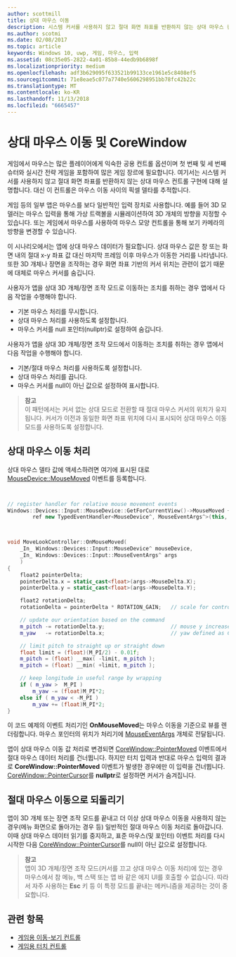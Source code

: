 ```yaml
---
author: scottmill
title: 상대 마우스 이동
description: 시스템 커서를 사용하지 않고 절대 화면 좌표를 반환하지 않는 상대 마우스 컨트롤을 사용하여 게임에서 마우스 이동 사이의 픽셀 델타를 추적합니다.
ms.author: scotmi
ms.date: 02/08/2017
ms.topic: article
keywords: Windows 10, uwp, 게임, 마우스, 입력
ms.assetid: 08c35e05-2822-4a01-85b8-44edb9b6898f
ms.localizationpriority: medium
ms.openlocfilehash: adf3b629095f633521b99133ce1961e5c8408ef5
ms.sourcegitcommit: 71e8eae5c077a7740e5606298951bb78fc42b22c
ms.translationtype: MT
ms.contentlocale: ko-KR
ms.lasthandoff: 11/13/2018
ms.locfileid: "6665457"
---
```

# <a name="relative-mouse-movement-and-corewindow"></a>상대 마우스 이동 및 CoreWindow

게임에서 마우스는 많은 플레이어에게 익숙한 공용 컨트롤 옵션이며 첫 번째 및 세 번째 슈터와 실시간 전략 게임을 포함하여 많은 게임 장르에 필요합니다. 여기서는 시스템 커서를 사용하지 않고 절대 화면 좌표를 반환하지 않는 상대 마우스 컨트롤 구현에 대해 설명합니다. 대신 이 컨트롤은 마우스 이동 사이의 픽셀 델타를 추적합니다.

게임 등의 일부 앱은 마우스를 보다 일반적인 입력 장치로 사용합니다. 예를 들어 3D 모델러는 마우스 입력을 통해 가상 트랙볼을 시뮬레이션하여 3D 개체의 방향을 지정할 수 있습니다. 또는 게임에서 마우스를 사용하여 마우스 모양 컨트롤을 통해 보기 카메라의 방향을 변경할 수 있습니다. 

이 시나리오에서는 앱에 상대 마우스 데이터가 필요합니다. 상대 마우스 값은 창 또는 화면 내의 절대 x-y 좌표 값 대신 마지막 프레임 이후 마우스가 이동한 거리를 나타냅니다. 또한 3D 개체나 장면을 조작하는 경우 화면 좌표 기반의 커서 위치는 관련이 없기 때문에 대체로 마우스 커서를 숨깁니다. 

사용자가 앱을 상대 3D 개체/장면 조작 모드로 이동하는 조치를 취하는 경우 앱에서 다음 작업을 수행해야 합니다. 
- 기본 마우스 처리를 무시합니다.
- 상대 마우스 처리를 사용하도록 설정합니다.
- 마우스 커서를 null 포인터(nullptr)로 설정하여 숨깁니다. 

사용자가 앱을 상대 3D 개체/장면 조작 모드에서 이동하는 조치를 취하는 경우 앱에서 다음 작업을 수행해야 합니다. 
- 기본/절대 마우스 처리를 사용하도록 설정합니다.
- 상대 마우스 처리를 끕니다. 
- 마우스 커서를 null이 아닌 값으로 설정하여 표시합니다.

> **참고**  
이 패턴에서는 커서 없는 상대 모드로 전환할 때 절대 마우스 커서의 위치가 유지됩니다. 커서가 이전과 동일한 화면 좌표 위치에 다시 표시되어 상대 마우스 이동 모드를 사용하도록 설정합니다.

 

## <a name="handling-relative-mouse-movement"></a>상대 마우스 이동 처리


상대 마우스 델타 값에 액세스하려면 여기에 표시된 대로 [MouseDevice::MouseMoved](https://msdn.microsoft.com/library/windows/apps/xaml/windows.devices.input.mousedevice.mousemoved.aspx) 이벤트를 등록합니다.


```cpp


// register handler for relative mouse movement events
Windows::Devices::Input::MouseDevice::GetForCurrentView()->MouseMoved +=
        ref new TypedEventHandler<MouseDevice^, MouseEventArgs^>(this, &MoveLookController::OnMouseMoved);


```

```cpp


void MoveLookController::OnMouseMoved(
    _In_ Windows::Devices::Input::MouseDevice^ mouseDevice,
    _In_ Windows::Devices::Input::MouseEventArgs^ args
    )
{
    float2 pointerDelta;
    pointerDelta.x = static_cast<float>(args->MouseDelta.X);
    pointerDelta.y = static_cast<float>(args->MouseDelta.Y);

    float2 rotationDelta;
    rotationDelta = pointerDelta * ROTATION_GAIN;   // scale for control sensitivity

    // update our orientation based on the command
    m_pitch -= rotationDelta.y;                     // mouse y increases down, but pitch increases up
    m_yaw   -= rotationDelta.x;                     // yaw defined as CCW around y-axis

    // limit pitch to straight up or straight down
    float limit = (float)(M_PI/2) - 0.01f;
    m_pitch = (float) __max( -limit, m_pitch );
    m_pitch = (float) __min( +limit, m_pitch );

    // keep longitude in useful range by wrapping
    if ( m_yaw >  M_PI )
        m_yaw -= (float)M_PI*2;
    else if ( m_yaw < -M_PI )
        m_yaw += (float)M_PI*2;
}

```

이 코드 예제의 이벤트 처리기인 **OnMouseMoved**는 마우스 이동을 기준으로 뷰를 렌더링합니다. 마우스 포인터의 위치가 처리기에 [MouseEventArgs](https://msdn.microsoft.com/library/windows/apps/xaml/windows.devices.input.mouseeventargs.aspx) 개체로 전달됩니다. 

앱이 상대 마우스 이동 값 처리로 변경되면 [CoreWindow::PointerMoved](https://msdn.microsoft.com/library/windows/apps/xaml/windows.ui.core.corewindow.pointermoved.aspx) 이벤트에서 절대 마우스 데이터 처리를 건너뜁니다. 하지만 터치 입력과 반대로 마우스 입력의 결과로 **CoreWindow::PointerMoved** 이벤트가 발생한 경우에만 이 입력을 건너뜁니다. [CoreWindow::PointerCursor](https://msdn.microsoft.com/library/windows/apps/xaml/windows.ui.core.corewindow.pointercursor.aspx)를 **nullptr**로 설정하면 커서가 숨겨집니다. 

## <a name="returning-to-absolute-mouse-movement"></a>절대 마우스 이동으로 되돌리기

앱이 3D 개체 또는 장면 조작 모드를 끝내고 더 이상 상대 마우스 이동을 사용하지 않는 경우(메뉴 화면으로 돌아가는 경우 등) 일반적인 절대 마우스 이동 처리로 돌아갑니다. 이때 상대 마우스 데이터 읽기를 중지하고, 표준 마우스(및 포인터) 이벤트 처리를 다시 시작한 다음 [CoreWindow::PointerCursor](https://msdn.microsoft.com/library/windows/apps/xaml/windows.ui.core.corewindow.pointercursor.aspx)를 null이 아닌 값으로 설정합니다. 

> **참고**  
앱이 3D 개체/장면 조작 모드(커서를 끄고 상대 마우스 이동 처리)에 있는 경우 마우스에서 참 메뉴, 백 스택 또는 앱 바 같은 에지 UI를 호출할 수 없습니다. 따라서 자주 사용하는 **Esc** 키 등 이 특정 모드를 끝내는 메커니즘을 제공하는 것이 중요합니다.

## <a name="related-topics"></a>관련 항목

* [게임용 이동-보기 컨트롤](tutorial--adding-move-look-controls-to-your-directx-game.md) 
* [게임용 터치 컨트롤](tutorial--adding-touch-controls-to-your-directx-game.md)
